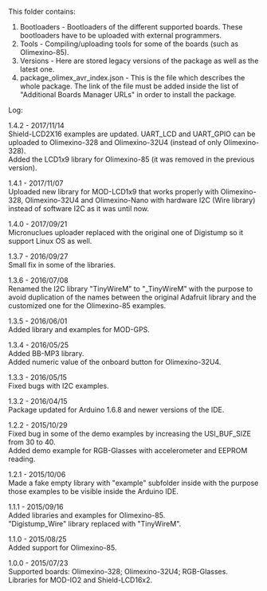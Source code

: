 This folder contains:  
1) Bootloaders - Bootloaders of the different supported boards. These bootloaders have to be uploaded with external programmers.  
2) Tools - Compiling/uploading tools for some of the boards (such as Olimexino-85).  
3) Versions - Here are stored legacy versions of the package as well as the latest one.  
4) package_olimex_avr_index.json - This is the file which describes the whole package. The link of the file must be added inside the list of "Additional Boards Manager URLs" in order to install the package.  


Log:  

1.4.2 - 2017/11/14  
Shield-LCD2X16 examples are updated. UART_LCD and UART_GPIO can be uploaded to Olimexino-328 and Olimexino-32U4 (instead of only Olimexino-328).  
Added the LCD1x9 library for Olimexino-85 (it was removed in the previous version).  


1.4.1 - 2017/11/07  
Uploaded new library for MOD-LCD1x9 that works properly with Olimexino-328, Olimexino-32U4 and Olimexino-Nano with hardware I2C (Wire library) instead of software I2C as it was until now.  


1.4.0 - 2017/09/21  
Micronuclues uploader replaced with the original one of Digistump so it support Linux OS as well.  


1.3.7 - 2016/09/27  
Small fix in some of the libraries.  
  
  
1.3.6 - 2016/07/08  
Renamed the I2C library "TinyWireM" to "_TinyWireM" with the purpose to avoid duplication of the names between the original Adafruit library and the customized one for the Olimexino-85 examples.  
  
  
1.3.5 - 2016/06/01  
Added library and examples for MOD-GPS.  
  
  
1.3.4 - 2016/05/25  
Added BB-MP3 library.  
Added numeric value of the onboard button for Olimexino-32U4.  
  
  
1.3.3 - 2016/05/15  
Fixed bugs with I2C examples.  
  
  
1.3.2 - 2016/04/15  
Package updated for Arduino 1.6.8 and newer versions of the IDE.  
  
  
1.2.2 - 2015/10/29  
Fixed bug in some of the demo examples by increasing the USI_BUF_SIZE from 30 to 40.  
Added demo example for RGB-Glasses with accelerometer and EEPROM reading.  
  
  
1.2.1 - 2015/10/06  
Made a fake empty library with "example" subfolder inside with the purpose those examples to be visible inside the Arduino IDE.  
  
  
1.1.1 - 2015/09/16  
Added libraries and examples for Olimexino-85.  
"Digistump_Wire" library replaced with "TinyWireM".  
  
  
1.1.0 - 2015/08/25  
Added support for Olimexino-85.  
  
  
1.0.0 - 2015/07/23  
Supported boards: Olimexino-328; Olimexino-32U4; RGB-Glasses.  
Libraries for MOD-IO2 and Shield-LCD16x2.  
  
